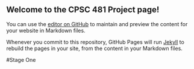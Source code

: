## Welcome to the CPSC 481 Project page!

You can use the [editor on GitHub](https://github.com/csj9703/CPSC-481-Project/edit/master/README.md) to maintain and preview the content for your website in Markdown files.

Whenever you commit to this repository, GitHub Pages will run [Jekyll](https://jekyllrb.com/) to rebuild the pages in your site, from the content in your Markdown files.

#Stage One

